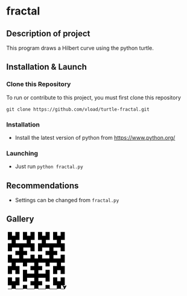 # fractal
## Description of project
This program draws a Hilbert curve using the python turtle.

## Installation & Launch 
### Clone this Repository
To run or contribute to this project, you must first clone this repository

```
git clone https://github.com/vload/turtle-fractal.git
```

### Installation
 - Install the latest version of python from https://www.python.org/
### Launching
 - Just run ```python fractal.py```

## Recommendations
 - Settings can be changed from ```fractal.py```

## Gallery
![Fractal](fractal.png?raw=true)